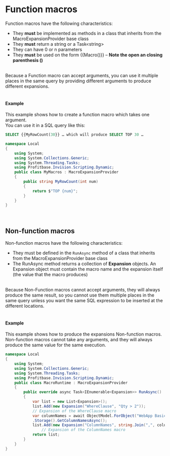 
# Function macros

Function macros have the following characteristics:

- They **must** be implemented as methods in a class that inherits from the MacroExpansionProvider base class  
- They **must** return a string or a Task&lt;string&gt;  
- They can have 0 or n parameters  
- They **must** be used on the form {{Macro()}} – **Note the open an closing parenthesis ()**  

<br/> Because a Function macro can accept arguments, you can use it multiple places in the same query by providing different arguments to produce different expansions. 
<br/><br/>

#### Example
This example shows how to create a function macro which takes one argument.  
You can use it in a SQL query like this: 

```sql
SELECT {{MyRowCount(30}} … which will produce SELECT TOP 30 …
```

```csharp
namespace Local
{
    using System; 
    using System.Collections.Generic;
    using System.Threading.Tasks;
    using Profitbase.Invision.Scripting.Dynamic;
    public class MyMacros : MacroExpansionProvider
    {                
        public string MyRowCount(int num)
        {
            return $"TOP {num}";
        }
    }
}
```

<br/>

## Non-function macros

Non-function macros have the following characteristics:

- They must be defined in the `RunAsync` method of a class that inherits from the MacroExpansionProvider base class
- The RunAsync method returns a collection of **Expansion** objects. An Expansion object must contain the macro name and the expansion itself (the value that the macro produces)

<br/> 
Because Non-Function macros cannot accept arguments, they will always produce the same result, so you cannot use them multiple places in the same query unless you want the same SQL expression to be inserted at the different locations.
<br/>
<br/> 

#### Example

This example shows how to produce the expansions Non-function macros. Non-function macros cannot take any arguments, and they will always produce the same value for the same execution.

```csharp
namespace Local
{
    using System; 
    using System.Collections.Generic;
    using System.Threading.Tasks;
    using Profitbase.Invision.Scripting.Dynamic;
    public class MacroRuntime : MacroExpansionProvider
    {
        public override async Task<IEnumerable<Expansion>> RunAsync()
        {
            var list = new List<Expansion>();
            list.Add(new Expansion("WhereClause", "Qty > 2"));  
            // Expansion of the WhereClause macro 
            var columnNames = await ObjectModel.ForObject("WebApp Basic Store")  
            .Storage().GetColumnNamesAsync();
            list.Add(new Expansion("ColumnNames", string.Join(",", columnNames))); 
                // Expansion of the ColumnNames macro
            return list; 
        }  
    }
}

```

